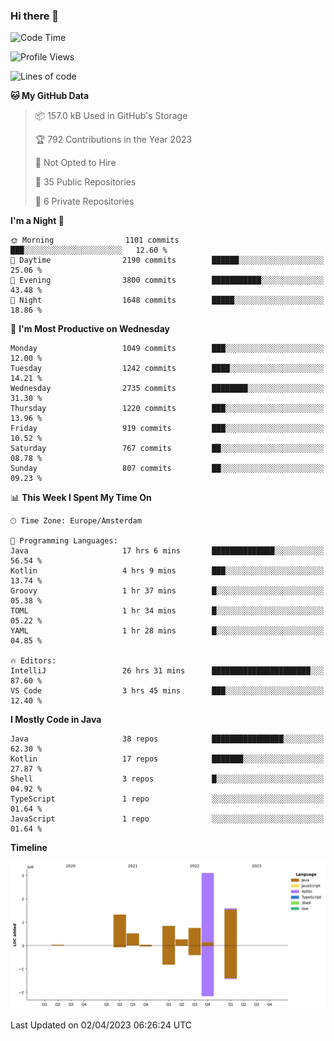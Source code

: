 ### Hi there 👋


<!--START_SECTION:waka-->
![Code Time](http://img.shields.io/badge/Code%20Time-3%2C132%20hrs%2055%20mins-blue)

![Profile Views](http://img.shields.io/badge/Profile%20Views-0-blue)

![Lines of code](https://img.shields.io/badge/From%20Hello%20World%20I%27ve%20Written-8.5%20million%20lines%20of%20code-blue)

**🐱 My GitHub Data** 

> 📦 157.0 kB Used in GitHub's Storage 
 > 
> 🏆 792 Contributions in the Year 2023
 > 
> 🚫 Not Opted to Hire
 > 
> 📜 35 Public Repositories 
 > 
> 🔑 6 Private Repositories 
 > 
**I'm a Night 🦉** 

```text
🌞 Morning                1101 commits        ███░░░░░░░░░░░░░░░░░░░░░░   12.60 % 
🌆 Daytime                2190 commits        ██████░░░░░░░░░░░░░░░░░░░   25.06 % 
🌃 Evening                3800 commits        ███████████░░░░░░░░░░░░░░   43.48 % 
🌙 Night                  1648 commits        █████░░░░░░░░░░░░░░░░░░░░   18.86 % 
```
📅 **I'm Most Productive on Wednesday** 

```text
Monday                   1049 commits        ███░░░░░░░░░░░░░░░░░░░░░░   12.00 % 
Tuesday                  1242 commits        ████░░░░░░░░░░░░░░░░░░░░░   14.21 % 
Wednesday                2735 commits        ████████░░░░░░░░░░░░░░░░░   31.30 % 
Thursday                 1220 commits        ███░░░░░░░░░░░░░░░░░░░░░░   13.96 % 
Friday                   919 commits         ███░░░░░░░░░░░░░░░░░░░░░░   10.52 % 
Saturday                 767 commits         ██░░░░░░░░░░░░░░░░░░░░░░░   08.78 % 
Sunday                   807 commits         ██░░░░░░░░░░░░░░░░░░░░░░░   09.23 % 
```


📊 **This Week I Spent My Time On** 

```text
🕑︎ Time Zone: Europe/Amsterdam

💬 Programming Languages: 
Java                     17 hrs 6 mins       ██████████████░░░░░░░░░░░   56.54 % 
Kotlin                   4 hrs 9 mins        ███░░░░░░░░░░░░░░░░░░░░░░   13.74 % 
Groovy                   1 hr 37 mins        █░░░░░░░░░░░░░░░░░░░░░░░░   05.38 % 
TOML                     1 hr 34 mins        █░░░░░░░░░░░░░░░░░░░░░░░░   05.22 % 
YAML                     1 hr 28 mins        █░░░░░░░░░░░░░░░░░░░░░░░░   04.85 % 

🔥 Editors: 
IntelliJ                 26 hrs 31 mins      ██████████████████████░░░   87.60 % 
VS Code                  3 hrs 45 mins       ███░░░░░░░░░░░░░░░░░░░░░░   12.40 % 
```

**I Mostly Code in Java** 

```text
Java                     38 repos            ████████████████░░░░░░░░░   62.30 % 
Kotlin                   17 repos            ███████░░░░░░░░░░░░░░░░░░   27.87 % 
Shell                    3 repos             █░░░░░░░░░░░░░░░░░░░░░░░░   04.92 % 
TypeScript               1 repo              ░░░░░░░░░░░░░░░░░░░░░░░░░   01.64 % 
JavaScript               1 repo              ░░░░░░░░░░░░░░░░░░░░░░░░░   01.64 % 
```



**Timeline**

![Lines of Code chart](https://raw.githubusercontent.com/powercasgamer/powercasgamer/master/assets/bar_graph.png)


 Last Updated on 02/04/2023 06:26:24 UTC
<!--END_SECTION:waka-->

